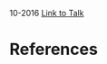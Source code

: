 

10-2016
[Link to Talk](https://www.churchofjesuschrist.org/study/general-conference/2016/10/saturday-morning-session?lang=eng)



# References
